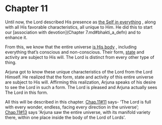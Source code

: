 # Chapter 11


Until now, the Lord described His presence as 
[the Self in everything](universe_as_his_body)
, along with all His favorable characteristics, all unique to Him. He did this to start our 
[association with devotion](Chapter 7.md#bhakti_a_defn)
 and to enhance it. 

From this, we know that the entire universe 
[is His body](universe_as_his_body)
, including everything that’s conscious and non-conscious. Their form, 
[state](_4-5)
 and activity are subject to His will. The Lord is distinct from every other type of thing. 

Arjuna got to know these unique characteristics of the Lord from the Lord Himself. He realized that the form, state and activity of this entire universe are subject to His will. Affirming this realization, Arjuna speaks of his desire to see the Lord in such a form. The Lord is pleased and Arjuna actually sees The Lord in this form.

All this will be described in this chapter. 
[Chap.11#11](_10-11)
 says- ‘The Lord is full with every wonder, endless, facing every direction in the universe’; 
[Chap.11#13](_13)
 says 'Arjuna saw the entire universe, with its manifold variety there, within one place inside the body of the Lord of Lords'.


